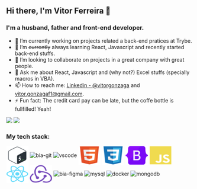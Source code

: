 ## Hi there, I'm Vitor Ferreira 👋

### I'm a husband, father and front-end developer.

- 🔭 I’m currently working on projects related a back-end pratices at Trybe.
- 🌱 I’m ~~currently~~ always learning React, Javascript and recently started back-end stuffs.
- 👯 I’m looking to collaborate on projects in a great company with great people.
- 💬 Ask me about React, Javascript and (why not?) Excel stuffs (specially macros in VBA).
- 📫 How to reach me: <a href="https://www.linkedin.com/in/vitorgonzaga/" target="_blank">Linkedin - @vitorgonzaga</a> and <vitor.gonzagaf1@gmail.com>.
- ⚡ Fun fact: The credit card pay can be late, but the coffe bottle is fullfilled! Yeah!

<div style="display=inline_block">
  <img height="160em" src="https://github-readme-stats.vercel.app/api?username=vitorgonzaga&show_icons=true&theme=radical" />
  <img height="160em" src="https://github-readme-stats.vercel.app/api/top-langs/?username=vitorgonzaga&layout=compact&theme=radical" />
</div>

### My tech stack:

<div>
  <img align="center" alt="bash" height="50" width="60" src="https://raw.githubusercontent.com/devicons/devicon/master/icons/bash/bash-original.svg">  
  <img align="center" alt="bia-git" height="50" width="60" src="https://cdn.jsdelivr.net/gh/devicons/devicon/icons/git/git-original.svg" />
  <img align="center" alt="vscode" height="50" width="60" src="https://cdn.jsdelivr.net/gh/devicons/devicon/icons/visualstudio/visualstudio-plain.svg" />
  <img align="center" alt="HTML" height="50" width="60" src="https://raw.githubusercontent.com/devicons/devicon/master/icons/html5/html5-original.svg">
  <img align="center" alt="CSS" height="50" width="60" src="https://raw.githubusercontent.com/devicons/devicon/master/icons/css3/css3-original.svg">
  <img align="center" alt="bootstrap" height="50" width="60" src="https://raw.githubusercontent.com/devicons/devicon/master/icons/bootstrap/bootstrap-original.svg">
  <img align="center" alt="Js" height="50" width="60" src="https://raw.githubusercontent.com/devicons/devicon/master/icons/javascript/javascript-plain.svg">
  <img align="center" alt="React" height="50" width="60" src="https://raw.githubusercontent.com/devicons/devicon/master/icons/react/react-original.svg">     
  <img align="center" alt="redux" height="50" width="60" src="https://raw.githubusercontent.com/devicons/devicon/master/icons/redux/redux-original.svg">
  <img align="center" alt="bia-figma" height="50" width="60" src="https://cdn.jsdelivr.net/gh/devicons/devicon/icons/figma/figma-original.svg" />
  <img align="center" alt="mysql" height="60" width="70" src="https://cdn.jsdelivr.net/gh/devicons/devicon/icons/mysql/mysql-original-wordmark.svg" />
  <img align="center" alt="docker" height="60" width="70" src="https://cdn.jsdelivr.net/gh/devicons/devicon/icons/docker/docker-original-wordmark.svg" />
  <img align="center" alt="mongodb" height="60" width="70" src="https://cdn.jsdelivr.net/gh/devicons/devicon/icons/mongodb/mongodb-original-wordmark.svg" />
</div>
